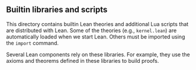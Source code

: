 Builtin libraries and scripts
------------------------------

This directory contains builtin Lean theories and additional Lua
scripts that are distributed with Lean. Some of the theories (e.g.,
`kernel.lean`) are automatically loaded when we start Lean. Others
must be imported using the `import` command.

Several Lean components rely on these libraries. For example, they use
the axioms and theorems defined in these libraries to build proofs.


